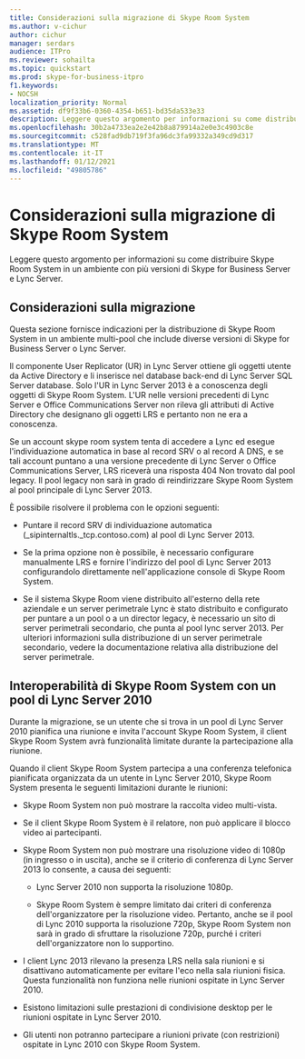 ```yaml
---
title: Considerazioni sulla migrazione di Skype Room System
ms.author: v-cichur
author: cichur
manager: serdars
audience: ITPro
ms.reviewer: sohailta
ms.topic: quickstart
ms.prod: skype-for-business-itpro
f1.keywords:
- NOCSH
localization_priority: Normal
ms.assetid: df9f33b6-0360-4354-b651-bd35da533e33
description: Leggere questo argomento per informazioni su come distribuire Skype Room System in un ambiente con più versioni di Skype for Business Server e Lync Server.
ms.openlocfilehash: 30b2a4733ea2e2e42b8a879914a2e0e3c4903c8e
ms.sourcegitcommit: c528fad9db719f3fa96dc3fa99332a349cd9d317
ms.translationtype: MT
ms.contentlocale: it-IT
ms.lasthandoff: 01/12/2021
ms.locfileid: "49805786"
---
```

# <a name="skype-room-system-migration-considerations"></a>Considerazioni sulla migrazione di Skype Room System
 
Leggere questo argomento per informazioni su come distribuire Skype Room System in un ambiente con più versioni di Skype for Business Server e Lync Server.
  
## <a name="migration-considerations"></a>Considerazioni sulla migrazione

Questa sezione fornisce indicazioni per la distribuzione di Skype Room System in un ambiente multi-pool che include diverse versioni di Skype for Business Server o Lync Server. 
  
Il componente User Replicator (UR) in Lync Server ottiene gli oggetti utente da Active Directory e li inserisce nel database back-end di Lync Server SQL Server database. Solo l'UR in Lync Server 2013 è a conoscenza degli oggetti di Skype Room System. L'UR nelle versioni precedenti di Lync Server e Office Communications Server non rileva gli attributi di Active Directory che designano gli oggetti LRS e pertanto non ne era a conoscenza. 
  
Se un account skype room system tenta di accedere a Lync ed esegue l'individuazione automatica in base al record SRV o al record A DNS, e se tali account puntano a una versione precedente di Lync Server o Office Communications Server, LRS riceverà una risposta 404 Non trovato dal pool legacy. Il pool legacy non sarà in grado di reindirizzare Skype Room System al pool principale di Lync Server 2013. 
  
È possibile risolvere il problema con le opzioni seguenti: 
  
- Puntare il record SRV di individuazione automatica (_sipinternaltls._tcp.contoso.com) al pool di Lync Server 2013.
    
- Se la prima opzione non è possibile, è necessario configurare manualmente LRS e fornire l'indirizzo del pool di Lync Server 2013 configurandolo direttamente nell'applicazione console di Skype Room System. 
    
- Se il sistema Skype Room viene distribuito all'esterno della rete aziendale e un server perimetrale Lync è stato distribuito e configurato per puntare a un pool o a un director legacy, è necessario un sito di server perimetrali secondario, che punta al pool lync server 2013. Per ulteriori informazioni sulla distribuzione di un server perimetrale secondario, vedere la documentazione relativa alla distribuzione del server perimetrale. 
    
## <a name="skype-room-system-interoperability-with-a-lync-server-2010-pool"></a>Interoperabilità di Skype Room System con un pool di Lync Server 2010

Durante la migrazione, se un utente che si trova in un pool di Lync Server 2010 pianifica una riunione e invita l'account Skype Room System, il client Skype Room System avrà funzionalità limitate durante la partecipazione alla riunione. 
  
Quando il client Skype Room System partecipa a una conferenza telefonica pianificata organizzata da un utente in Lync Server 2010, Skype Room System presenta le seguenti limitazioni durante le riunioni: 
  
- Skype Room System non può mostrare la raccolta video multi-vista.
    
- Se il client Skype Room System è il relatore, non può applicare il blocco video ai partecipanti.
    
- Skype Room System non può mostrare una risoluzione video di 1080p (in ingresso o in uscita), anche se il criterio di conferenza di Lync Server 2013 lo consente, a causa dei seguenti: 
    
  - Lync Server 2010 non supporta la risoluzione 1080p.
    
  - Skype Room System è sempre limitato dai criteri di conferenza dell'organizzatore per la risoluzione video. Pertanto, anche se il pool di Lync 2010 supporta la risoluzione 720p, Skype Room System non sarà in grado di sfruttare la risoluzione 720p, purché i criteri dell'organizzatore non lo supportino. 
    
- I client Lync 2013 rilevano la presenza LRS nella sala riunioni e si disattivano automaticamente per evitare l'eco nella sala riunioni fisica. Questa funzionalità non funziona nelle riunioni ospitate in Lync Server 2010.
    
- Esistono limitazioni sulle prestazioni di condivisione desktop per le riunioni ospitate in Lync Server 2010.
    
- Gli utenti non potranno partecipare a riunioni private (con restrizioni) ospitate in Lync 2010 con Skype Room System.
    

